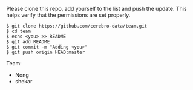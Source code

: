 Please clone this repo, add yourself to the list and push the update. This helps
verify that the permissions are set properly.

```
$ git clone https://github.com/cerebro-data/team.git
$ cd team
$ echo <you> >> README
$ git add README
$ git commit -m "Adding <you>"
$ git push origin HEAD:master
```

Team:
  - Nong
  - shekar
